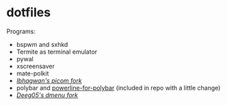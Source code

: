 # dotfiles
Programs:
* bspwm and sxhkd
* Termite as terminal emulator
* pywal
* xscreensaver
* mate-polkit
* *[Ibhagwan's picom fork](https://github.com/ibhagwan/picom)*
* polybar and [powerline-for-polybar](https://github.com/bacara/powerline-for-polybar) (included in repo with a little change)
* *[Deeg05's dmenu fork](https://github.com/deeg05/dmenu)*
